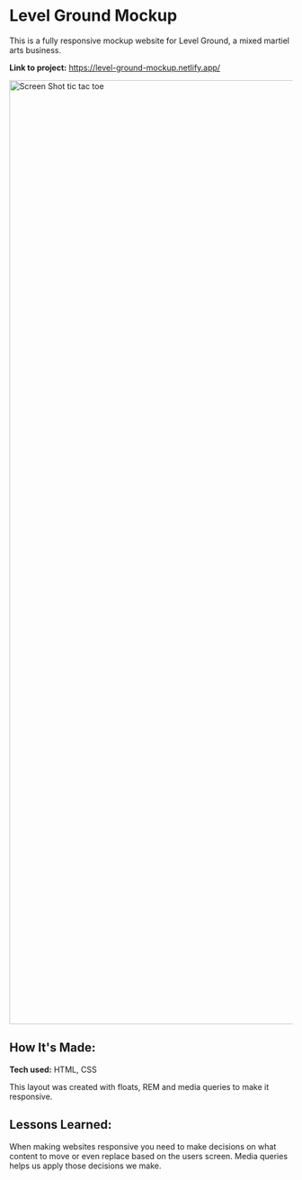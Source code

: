 # Level Ground Mockup

This is a fully responsive mockup website for Level Ground, a mixed martiel arts business.

**Link to project:** https://level-ground-mockup.netlify.app/


<img width="1678" alt="Screen Shot tic tac toe" src="https://user-images.githubusercontent.com/91163017/195220181-58980ccc-7e96-4ae8-b8ff-3bb24ec9350a.png">




## How It's Made:

**Tech used:** HTML, CSS

This layout was created with floats, REM and media queries to make it responsive.

## Lessons Learned:

When making websites responsive you need to make decisions on what content to move or even replace based on the users screen. Media queries helps us apply those decisions we make.  

